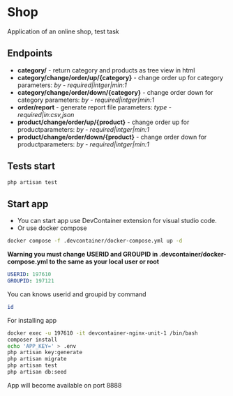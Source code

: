 
# Shop
Application of an online shop, test task

## Endpoints
* **category/** - return category and products as tree view in html
*  **category/change/order/up/{category}** - change order up for category parameters: *by - required|intger|min:1*
* **category/change/order/down/{category}** - change order down for category parameters: *by - required|intger|min:1*
* **order/report** - generate report file parameters: *type - required|in:csv,json*
* **product/change/order/up/{product}** - change order up for productparameters: *by - required|intger|min:1*
* **product/change/order/down/{product}** - change order down for productparameters: *by - required|intger|min:1*

## Tests start
```bash
php artisan test
```
## Start app
* You can start app use DevContainer extension for visual studio code.
* Or use docker compose
```bash
docker compose -f .devcontainer/docker-compose.yml up -d
```
**Warning you must change USERID and GROUPID in .devcontainer/docker-compose.yml to the same as your local user or root**
```yml
USERID: 197610
GROUPID: 197121
```
You can knows userid and groupid by command
```bash
id
```

For installing app
```bash
docker exec -u 197610 -it devcontainer-nginx-unit-1 /bin/bash
composer install
echo 'APP_KEY=' > .env
php artisan key:generate
php artisan migrate
php artisan test
php artisan db:seed
```
App will become available on port 8888
